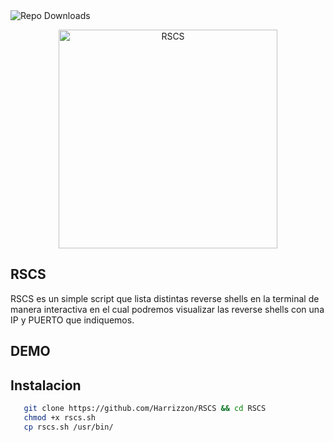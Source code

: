 <img alt="Repo Downloads" src="https://img.shields.io/github/downloads/Harrizzon/RSCS/total?style=for-the-badge">

<p align="center">
   <img src="https://github.com/Harrizzon/RSCS/blob/main/misc/RSCS_banner.png" width="350" title="RSCS">
</p>

## RSCS
RSCS es un simple script que lista distintas reverse shells en la terminal de manera interactiva en el cual podremos visualizar las reverse shells con una IP y PUERTO que indiquemos.

## DEMO



## Instalacion
```bash
   git clone https://github.com/Harrizzon/RSCS && cd RSCS
   chmod +x rscs.sh
   cp rscs.sh /usr/bin/
```
